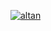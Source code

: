 [![altan](https://img.youtube.com/vi/mUxmCXSmtVo/0.jpg)](https://www.youtube.com/watch?v=mUxmCXSmtVo)
